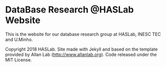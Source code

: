 # DataBase Research @HASLab Website

This is the website for our database research group at HASLab, INESC TEC and U.Minho.

Copyright 2018 HASLab. Site made with Jekyll and based on the template provided by Allan Lab (http://www.allanlab.org). Code released under the MIT License.

